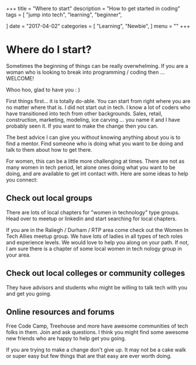 +++
title = "Where to start"
description = "How to get started in coding"
tags = [
    "jump into tech",
    "learning",
    "beginner",
   
]
date = "2017-04-02"
categories = [
    "Learning",
    "Newbie",
]
menu = ""
+++

# Where do I start?

Sometimes the beginning of things can be really overwhelming. If you are a woman who is looking to break into programming / coding then ... WELCOME!

Whoo hoo, glad to have you : )

First things first... it is totally do-able. You can start from right where you are no matter where that is. I did not start out in tech. I know a lot of coders who have transitioned into tech from other backgrounds. Sales, retail, construction, marketing, modeling, ice carving ... you name it and I have probably seen it. If you want to make the change then you can.

The best advice I can give you without knowing anything about you is to find a mentor.  Find someone who is doing what you want to be doing and talk to them about how to get there. 

For women, this can be a little more challenging at times.  There are not as many women in tech period, let alone ones doing what you want to be doing, and are available to get int contact with.  Here are some ideas to help you connect:

## Check out local groups

There are lots of local chapters for "women in technology" type groups. Head over to meetup or linkedin and start searching for local chapters. 

If you are in the Raliegh / Durham / RTP area come check out the Women In Tech Allies meetup group. We have lots of ladies in all types of tech roles and experience levels.  We would love to help you along on your path. If not, I am sure there is a chapter of some local women in tech nology group in your area.

## Check out local colleges or community colleges

They have advisors and students who might be willing to talk tech with you and get you going. 

## Online resources and forums

Free Code Camp, Treehouse and more have awesome communities of tech folks in them.  Join and ask questions.  I think you might find some awesome new friends who are happy to help get you going.


If you are trying to make a change don't give up.  It may not be a cake walk or super easy but few things that are that easy are ever worth doing.